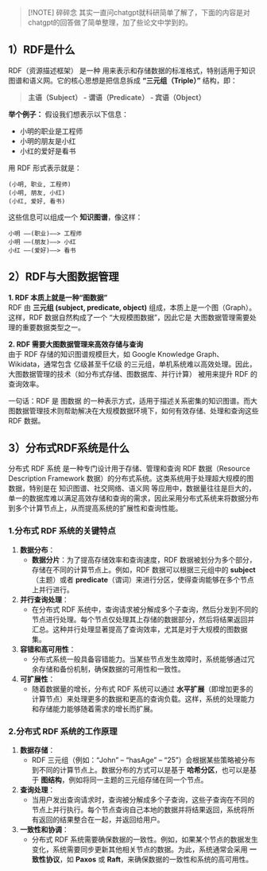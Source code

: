 
> [!NOTE] 碎碎念
> 其实一直问chatgpt就科研简单了解了，下面的内容是对chatgpt的回答做了简单整理，加了些论文中学到的。

## 1）RDF是什么
RDF（资源描述框架） 是一种 用来表示和存储数据的标准格式，特别适用于知识图谱和语义网。它的核心思想是把信息拆成 **“三元组（Triple）”** 结构，即：
> **主语（Subject） - 谓语（Predicate） - 宾语（Object）**


**举个例子：**
假设我们想表示以下信息：
- 小明的职业是工程师
- 小明的朋友是小红
- 小红的爱好是看书

用 RDF 形式表示就是：
```
(小明, 职业, 工程师)
(小明, 朋友, 小红)
(小红, 爱好, 看书)
```

这些信息可以组成一个 **知识图谱**，像这样：
```
小明 ——(职业)——> 工程师  
小明 ——(朋友)——> 小红  
小红 ——(爱好)——> 看书  
```


## 2）RDF与大图数据管理

**1. RDF 本质上就是一种“图数据”**  
RDF 由 **三元组 (subject, predicate, object)** 组成，本质上是一个图（Graph）。
这样，RDF 数据自然构成了一个 “大规模图数据”，因此它是 大图数据管理需要处理的重要数据类型之一。


**2. RDF 需要大图数据管理来高效存储与查询**  
由于 RDF 存储的知识图谱规模巨大，如 Google Knowledge Graph、Wikidata，通常包含 亿级甚至千亿级 的三元组，单机系统难以高效处理。因此，大图数据管理的技术（如分布式存储、图数据库、并行计算） 被用来提升 RDF 的查询效率。

一句话：RDF 是 图数据 的一种表示方式，适用于描述关系密集的知识图谱。而大图数据管理技术则帮助解决在大规模数据环境下，如何有效存储、处理和查询这些 RDF 数据。

## 3）分布式RDF系统是什么
分布式 RDF 系统 是一种专门设计用于存储、管理和查询 RDF 数据（Resource Description Framework 数据）的分布式系统。这类系统用于处理超大规模的图数据，特别是在 知识图谱、社交网络、语义网 等应用中，数据量往往是巨大的，单一的数据库难以满足高效存储和查询的需求，因此采用分布式系统来将数据分布到多个计算节点上，从而提高系统的扩展性和查询性能。

### 1.分布式 RDF 系统的关键特点
1. **数据分布**：
    - **数据分片**：为了提高存储效率和查询速度，RDF 数据被划分为多个部分，存储在不同的计算节点上。例如，RDF 数据可以根据三元组中的 **subject**（主题）或者 **predicate**（谓词）来进行分区，使得查询能够在多个节点上并行进行。
2. **并行查询处理**：
    - 在分布式 RDF 系统中，查询请求被分解成多个子查询，然后分发到不同的节点进行处理。每个节点仅处理其上存储的数据部分，然后将结果返回并汇总。这种并行处理显著提高了查询效率，尤其是对于大规模的图数据集。
3. **容错和高可用性**：
    - 分布式系统一般具备容错能力。当某些节点发生故障时，系统能够通过冗余存储和备份机制，确保数据的可用性和一致性。
4. **可扩展性**：
    - 随着数据量的增长，分布式 RDF 系统可以通过 **水平扩展**（即增加更多的计算节点）来处理更多的数据和更高的查询负载。这样，系统的处理能力和存储能力能够随着需求的增长而扩展。
### 2.分布式 RDF 系统的工作原理
1. **数据存储**：
    - RDF 三元组（例如：“John” – “hasAge” – “25”）会根据某些策略被分布到不同的计算节点上。数据分布的方式可以是基于 **哈希分区**，也可以是基于 **图结构**，例如将同一主题的三元组存储在同一个节点。
2. **查询处理**：
    - 当用户发出查询请求时，查询被分解成多个子查询，这些子查询在不同的节点上并行执行。每个节点查询自己本地的数据并将结果返回，系统将所有返回的结果整合在一起，并返回给用户。
3. **一致性和协调**：
    - 分布式 RDF 系统需要确保数据的一致性。例如，如果某个节点的数据发生变化，系统需要同步更新其他相关节点的数据。为此，系统通常会采用 **一致性协议**，如 **Paxos** 或 **Raft**，来确保数据的一致性和系统的高可用性。